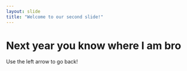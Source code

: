 ```yaml
---
layout: slide
title: "Welcome to our second slide!"
---
```

# Next year you know where I am bro
Use the left arrow to go back!
